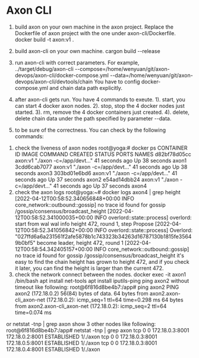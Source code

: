 # Axon CLI
1. build axon on your own machine in the axon project. Replace the Dockerfile of axon project with the one under axon-cli/Dockerfile.
    docker build -t axon:v1 .

2. build axon-cli on your own machine.
    cargon build --release

3. run axon-cli with correct parameters. For example,
../target/debug/axon-cli --compose=/home/wenyuan/git/axon-devops/axon-cli/docker-compose.yml --data=/home/wenyuan/git/axon-devops/axon-cli/devtools/chain
   You have to config docker-compose.yml and chain data path explicitly.

4. after axon-cli gets run. You have 4 commands to exeute.
1). start, you can start 4 docker axon nodes.
2). stop, stop the 4 docker nodes just started.
3). rm, remove the 4 docker containers just created.
4). delete, delete chain data under the path specified by parameter --data.

5. to be sure of the correctness. You can check by the following commands:
1) check the liveness of axon nodes
root@yoga:# docker ps
CONTAINER ID   IMAGE     COMMAND                  CREATED          STATUS          PORTS     NAMES
d82bf78d05cc   axon:v1   "./axon -c=/app/devt…"   41 seconds ago   Up 38 seconds             axon1
3cdd6cab7077   axon:v1   "./axon -c=/app/devt…"   41 seconds ago   Up 38 seconds             axon3
303bd01e6bd6   axon:v1   "./axon -c=/app/devt…"   41 seconds ago   Up 37 seconds             axon2
e54ad14dbb24   axon:v1   "./axon -c=/app/devt…"   41 seconds ago   Up 37 seconds             axon4
2) check the axon logs
root@yoga:~# docker logs axon4 | grep height
[2022-04-12T00:58:52.340656848+00:00 INFO core_network::outbound::gossip] no trace id found for gossip /gossip/consensus/broadcast_height
[2022-04-12T00:58:52.341000035+00:00 INFO overlord::state::process] overlord: start from wal wal info height 472, round 1, step Propose
[2022-04-12T00:58:52.341056842+00:00 INFO overlord::state::process] Overlord: "027ffd6a6a231561f2afe5878b1c743323b34263d16787130b1815fe35649b0bf5" become leader, height 472, round 1
[2022-04-12T00:58:54.342405157+00:00 INFO core_network::outbound::gossip] no trace id found for gossip /gossip/consensus/broadcast_height
it's easy to find the chain height has grown to height 472, and if you check it later, you can find the height is larger than the current 472.
3) check the network connect between the nodes.
    docker exec -it axon1 /bin/bash
    apt install net-tools
    apt install iputils-ping
    ping axon2 without timeout like following:
root@6f816d8be4b7:/app# ping axon2
PING axon2 (172.18.0.2) 56(84) bytes of data.
64 bytes from axon2.axon-cli_axon-net (172.18.0.2): icmp_seq=1 ttl=64 time=0.298 ms
64 bytes from axon2.axon-cli_axon-net (172.18.0.2): icmp_seq=2 ttl=64 time=0.074 ms

or  netstat -tnp | grep axon show 3 other nodes like following:
root@6f816d8be4b7:/app# netstat -tnp | grep axon
tcp        0      0 172.18.0.3:8001         172.18.0.2:8001         ESTABLISHED 1/./axon
tcp        0      0 172.18.0.3:8001         172.18.0.5:8001         ESTABLISHED 1/./axon
tcp        0      0 172.18.0.3:8001         172.18.0.4:8001         ESTABLISHED 1/./axon